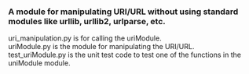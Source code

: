 ###
### A module for manipulating URI/URL without using standard modules like urllib, urllib2, urlparse, etc.

uri_manipulation.py is for calling the uriModule.\
uriModule.py is the module for manipulating the URI/URL.\
test_uriModule.py is the unit test code to test one of the functions in the uniModule module.
